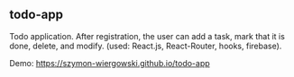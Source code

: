 ## todo-app


Todo application. After registration, the user can add a task, mark that it is done, delete, and modify. (used: React.js, React-Router, hooks, firebase).

Demo: https://szymon-wiergowski.github.io/todo-app


